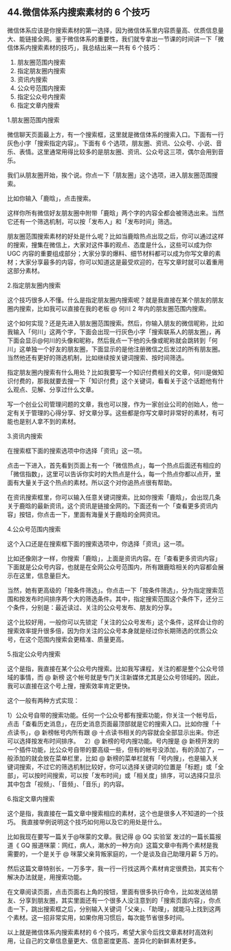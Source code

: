 ## 44.微信体系内搜索素材的 6 个技巧
微信体系应该是你搜索素材的第一选择，因为微信体系里内容质量高、优质信息量大、能链接全网。鉴于微信体系的重要性，我们就专拿出一节课的时间讲一下「微信体系内搜索素材的技巧」，我总结出来一共有 6 个技巧：


1. 朋友圈范围内搜索
2. 指定朋友圈内搜索
3. 资讯内搜索
4. 公众号范围内搜索
5. 指定公众号内搜索
6. 指定文章内搜索

1.朋友圈范围内搜索


微信聊天页面最上方，有一个搜索框，这里就是微信体系的搜索入口。下面有一行灰色小字「搜索指定内容」。下面有 6 个选项，朋友圈、资讯、公众号、小说、音乐、表情。这里通常用得比较多的是朋友圈、资讯、公众号这三项，偶尔会用到音乐。


我们从朋友圈开始，挨个说。你点一下「朋友圈」这个选项，进入朋友圈范围搜索。


比如你输入「鹿晗」，点击搜索。


这样你所有微信好友朋友圈中附带「鹿晗」两个字的内容全都会被筛选出来。当然它还有一个筛选机制，可以按「发布人」和「发布时间」筛选。 


朋友圈范围搜索素材的好处是什么呢？比如当鹿晗热点出现之后，你可以通过这样的搜索，搜集在微信上，大家对这件事的观点、态度是什么，这些可以成为你 UGC 内容的重要组成部分；大家分享的爆料、细节材料都可以成为你写文章的素材；大家分享最多的内容，你可以知道这是最受欢迎的，在写文章时就可以着重用这部分素材。


2.指定朋友圈内搜索


这个技巧很多人不懂。什么是指定朋友圈内搜索呢？就是我直接在某个朋友的朋友圈内搜索，比如我可以直接在我的老板 @ 何川 2 年内的朋友圈范围内搜索。


这个如何实现？还是先进入朋友圈范围搜索。然后，你输入朋友的微信昵称，比如我输入「何川」这两个字，下面会出现一行灰色小字「搜索联系人的朋友圈」，再下面会显示@何川的头像和昵称，然后我点一下他的头像或昵称就会跳转到「何川」这单独一个好友的朋友圈，下面显示的是他注册微信之后发过的所有朋友圈。当然他还有更好的筛选机制，比如继续按关键词搜索、按时间筛选。


指定朋友圈内搜索有什么用处？比如我要写一个知识付费相关的文章，何川是做知识付费的，那我就要去搜一下「知识付费」这个关键词，看看关于这个话题他有什么观点、见解、分享过什么文章。


写一个创业公司管理问题的文章，我也可以搜，作为一家创业公司的创始人，他一定有关于管理的心得分享、好文章分享。这些都是你写文章时非常好的素材，有可能也是别人拿不到的素材。


3.资讯内搜索


在搜索框下面的搜索选项中你选择「资讯」这一项。 


点击一下进入，首先看到页面上有一个「微信热点」，每一个热点后面还有相应的「微信指数」，这里可以告诉你实时的大热点是什么，每一个热点你都以点开，里面有大量关于这个热点的素材。所以这个对你追热点很有帮助。


在资讯搜索框里，你可以输入任意关键词搜索。比如你搜索「鹿晗」，会出现几条关于鹿晗的最新资讯，这个资讯是链接全网的。下面还有一个「查看更多资讯内容」按钮，你点击一下，里面有海量关于鹿晗的全网资讯。 


4.公众号范围内搜索


这个入口还是在搜索框下面的搜索选项中，你选择「资讯」这一项。


比如还像刚才一样，你搜索「鹿晗」，上面是资讯内容。在「查看更多资讯内容」下面就是公众号内容，也就是在全网公众号范围内，所有跟鹿晗相关的内容都会展示在这里，信息量巨大。


当然，她有更高级的「按条件筛选」。你点击一下「按条件筛选」，分为指定搜索范围和按发布时间排序两个大的筛选条件。其中，指定搜索范围这个条件下，还分三个条件，分别是：最近读过、关注的公众号发布、朋友的分享。


这个比较好用，一般你可以先锁定「关注的公众号发布」这个条件，这样会让你的搜索效率提升很多倍，因为你关注的公众号本身就是经过你长期筛选的优质公众号，在这个范围内搜索会更精准、质量更高。 


5.指定公众号内搜索


这个是指，我直接在某个公众号内搜索。比如我写课程，关注的都是整个公众号领域的事情，而 @ 新榜 这个帐号就是专门关注新媒体尤其是公众号领域的。因此，我可以直接在这个号上搜，搜索效率肯定更快。


这个一般有两种方式实现：


1）公众号自带的搜索功能。任何一个公众号都有搜索功能，你关注一个帐号后，点击「查看历史消息」，在历史消息页面最顶部就是它的搜索入口。比如你搜「十点读书」，@ 新榜帐号内所有跟 @ 十点读书相关的内容就会全部显示出来。你还可以选择按发布时间排序。
 
2）@ 新榜的号内搜功能。号内搜是 @ 新榜开发的一个插件功能，比公众号自带的要高级一些，但有的帐号没添加，有的添加了，一般添加的就会放在菜单栏里，比如 @ 新榜的菜单栏就有「号内搜」，也是输入关键词搜索，不过它的筛选机制比较好，你可以选择关键词的位置是「标题」或「全部」，可以按时间搜索，可以按「发布时间」或「相关度」排序，可以选择只显示其中包含「视频」、「音频」、「音乐」的内容。


6.指定文章内搜索


这个是指，我直接在一篇文章中搜索相应的素材，这个也是很多人不知道的一个技巧。
我直接举例说明这个技巧如何用以及它的用处是什么。


比如我现在要写一篇关于@咪蒙的文章。我记得 @ GQ 实验室 发过的一篇长篇报道《 GQ 报道咪蒙：网红，病人，潮水的一种方向》这篇文章中有两个素材是我需要的，一个是关于 @ 咪蒙父亲背叛家庭的，一个是谈及自己助理月薪 5 万的。 


然后这篇文章特别长，一万多字，我一行一行找这两个素材肯定很费劲，其实有个解决办法就是，用搜索功能。


在文章阅读页面，点击页面右上角的按钮，里面有很多执行命令，比如发送给朋友、分享到朋友圈，其实里面还有一个很多人没注意到的「搜索页面内容」，你点击一下，跳出搜索框之后，分别输入关键词「父亲」、「助理」，就能马上找到这两个素材。这一招非常实用，如果你用习惯后，每次能节省很多时间。


以上就是微信体系内搜索素材的 6 个技巧，希望大家今后找文章素材时高效利用，让自己的文章信息量更大、信息密度更高、差异化的新鲜素材更多。

